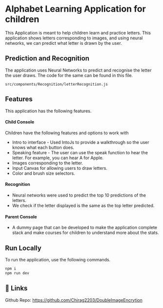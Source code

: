 
# Alphabet Learning Application for children

This Application is meant to help children learn and practice letters.
This application shows letters corresponding to images, and using neural networks, we can predict what letter is drawn by the user.

## Prediction and Recognition

The application uses Neural Networks to predict and recognise the letter the user draws. The code for the same can be found in this file.

```
src/components/Recognition/letterRecognition.js
```

## Features
This application has the following features.

#### Child Console
Children have the following features and options to work with

- Intro to interface -  Used IntoJs to provide a walkthrough so the user knows what each button does.
- Speaking feature - The user can use the speak function to hear the letter. For example, you can hear A for Apple.
- Images corresponding to the letter.
- Input Canvas for allowing users to draw letters.
- Color and brush size selectors.

#### Recognition
- Neural networks were used to predict the top 10 predictions of the letters.
- We check if the letter displayed is the same as the top letter predicted.

#### Parent Console
- A dummy page that can be developed to make the application complete stack and make courses for children to understand more about the stats.


## Run Locally
To run the application, use the following commands.
```bash
npm i
npm run dev

```

## 🔗 Links
Github Repo:
https://github.com/Chirag2203/DoubleImageEncrytion

